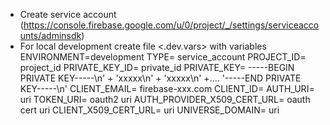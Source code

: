 - Create service account (https://console.firebase.google.com/u/0/project/_/settings/serviceaccounts/adminsdk)
- For local development create file <.dev.vars> with variables
		ENVIRONMENT=development
		TYPE= service_account
		PROJECT_ID= project_id
		PRIVATE_KEY_ID= private_id
		PRIVATE_KEY= -----BEGIN PRIVATE KEY-----\n' +
		'xxxxx\n' +
		'xxxxx\n' +....
		'-----END PRIVATE KEY-----\n'
		CLIENT_EMAIL= firebase-xxx.com
		CLIENT_ID= <number>
		AUTH_URI= uri
		TOKEN_URI= oauth2 uri
		AUTH_PROVIDER_X509_CERT_URL= oauth cert uri
		CLIENT_X509_CERT_URL= uri
		UNIVERSE_DOMAIN= uri
